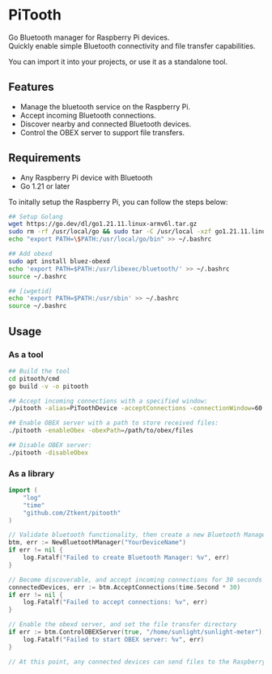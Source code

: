 # PiTooth
Go Bluetooth manager for Raspberry Pi devices.   
Quickly enable simple Bluetooth connectivity and file transfer capabilities.

You can import it into your projects, or use it as a standalone tool.

## Features
- Manage the bluetooth service on the Raspberry Pi.
- Accept incoming Bluetooth connections.
- Discover nearby and connected Bluetooth devices.
- Control the OBEX server to support file transfers.

## Requirements
- Any Raspberry Pi device with Bluetooth
- Go 1.21 or later

To initally setup the Raspberry Pi, you can follow the steps below:
```bash
## Setup Golang
wget https://go.dev/dl/go1.21.11.linux-armv6l.tar.gz
sudo rm -rf /usr/local/go && sudo tar -C /usr/local -xzf go1.21.11.linux-armv6l.tar.gz && rm go1.21.11.linux-armv6l.tar.gz
echo "export PATH=\$PATH:/usr/local/go/bin" >> ~/.bashrc

## Add obexd
sudo apt install bluez-obexd
echo 'export PATH=$PATH:/usr/libexec/bluetooth/' >> ~/.bashrc
source ~/.bashrc

## [iwgetid]
echo 'export PATH=$PATH:/usr/sbin' >> ~/.bashrc 
source ~/.bashrc
```

## Usage

### As a tool
```bash
## Build the tool
cd pitooth/cmd
go build -v -o pitooth

## Accept incoming connections with a specified window:
./pitooth -alias=PiToothDevice -acceptConnections -connectionWindow=60 -log=debug

## Enable OBEX server with a path to store received files:
./pitooth -enableObex -obexPath=/path/to/obex/files

## Disable OBEX server:
./pitooth -disableObex
```

### As a library
```go
import (
    "log"
    "time"
    "github.com/Ztkent/pitooth"
)

// Validate bluetooth functionality, then create a new Bluetooth Manager
btm, err := NewBluetoothManager("YourDeviceName")
if err != nil {
    log.Fatalf("Failed to create Bluetooth Manager: %v", err)
} 

// Become discoverable, and accept incoming connections for 30 seconds
connectedDevices, err := btm.AcceptConnections(time.Second * 30)
if err != nil {
    log.Fatalf("Failed to accept connections: %v", err)
}

// Enable the obexd server, and set the file transfer directory
if err := btm.ControlOBEXServer(true, "/home/sunlight/sunlight-meter"); err != nil {
    log.Fatalf("Failed to start OBEX server: %v", err)
}

// At this point, any connected devices can send files to the Raspberry Pi.
```